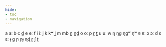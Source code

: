 ```yaml
---
hide:
- toc
- navigation
---
```

a
aː
b
c
d̪
e
eː
f
i
iː
j
k
kʷ
l̪
m
mb
n̪
n̪d̪
o
oː
p
r̪
t̪
u
uː
w
ŋ
ŋɡ
ŋɡʷ
ŋʷ
ɐ
ɐː
ɔ
ɔː
ɗ
ɛ
ɛː
ɟ
ɡ
ɲ
ɲɟ
ɳɖ
ɽ
ʃ
ʈ
